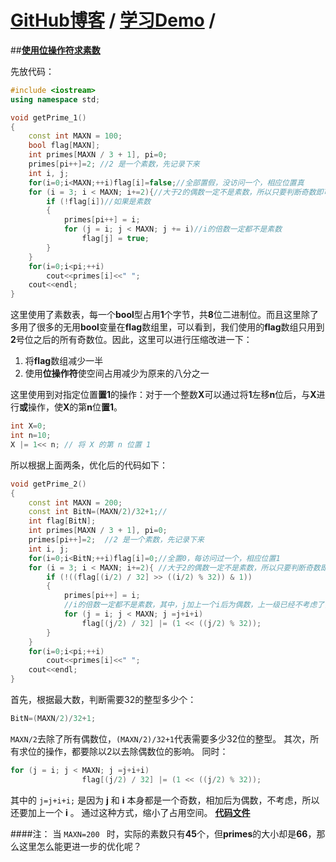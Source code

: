 [**GitHub博客**](https://github.com/bbxytl/bbxytl.github.com/tree/master/blog) / [学习Demo](https://github.com/bbxytl/Lean_Demos) /
====

##[**使用位操作符求素数**](https://github.com/bbxytl/Lean_Demos/tree/master/GetPrimes)

先放代码：
```cpp
#include <iostream>
using namespace std;

void getPrime_1()
{
    const int MAXN = 100;
    bool flag[MAXN];
    int primes[MAXN / 3 + 1], pi=0;
    primes[pi++]=2; //2 是一个素数，先记录下来
    int i, j;
    for(i=0;i<MAXN;++i)flag[i]=false;//全部置假，没访问一个，相应位置真
    for (i = 3; i < MAXN; i+=2){//大于2的偶数一定不是素数，所以只要判断奇数即可
        if (!flag[i])//如果是素数
        {
            primes[pi++] = i;
            for (j = i; j < MAXN; j += i)//i的倍数一定都不是素数
                flag[j] = true;
        }
    }
    for(i=0;i<pi;++i)
        cout<<primes[i]<<" ";
    cout<<endl;
}
```
这里使用了素数表，每一个**bool**型占用**1**个字节，共**8**位二进制位。而且这里除了多用了很多的无用**bool**变量在**flag**数组里，可以看到，我们使用的**flag**数组只用到**2**号位之后的所有奇数位。因此，这里可以进行压缩改进一下：
1. 将**flag**数组减少一半
2. 使用**位操作符**使空间占用减少为原来的八分之一

这里使用到对指定位置**置1**的操作：对于一个整数**X**可以通过将**1**左移**n**位后，与**X**进行**或**操作，使**X**的第**n**位**置1**。
```cpp
int X=0;
int n=10;
X |= 1<< n; // 将 X 的第 n 位置 1
```

所以根据上面两条，优化后的代码如下：
```cpp
void getPrime_2()
{    
    const int MAXN = 200;
    const int BitN=(MAXN/2)/32+1;//   
    int flag[BitN];
    int primes[MAXN / 3 + 1], pi=0;
    primes[pi++]=2;  //2 是一个素数，先记录下来
    int i, j; 
    for(i=0;i<BitN;++i)flag[i]=0;//全置0，每访问过一个，相应位置1
    for (i = 3; i < MAXN; i+=2){ //大于2的偶数一定不是素数，所以只要判断奇数即可
        if (!((flag[(i/2) / 32] >> ((i/2) % 32)) & 1))
        {
            primes[pi++] = i;
            //i的倍数一定都不是素数，其中，j加上一个i后为偶数，上一级已经不考虑了，所以还要加上一个i
            for (j = i; j < MAXN; j =j+i+i)
                flag[(j/2) / 32] |= (1 << ((j/2) % 32));
        }
    }
    for(i=0;i<pi;++i)
        cout<<primes[i]<<" ";
    cout<<endl;
}
```
首先，根据最大数，判断需要32的整型多少个：
```cpp
BitN=(MAXN/2)/32+1;
```
` MAXN/2 `去除了所有偶数位，` (MAXN/2)/32+1 `代表需要多少32位的整型。
其次，所有求位的操作，都要除以2以去除偶数位的影响。
同时：
```cpp
for (j = i; j < MAXN; j =j+i+i)
                flag[(j/2) / 32] |= (1 << ((j/2) % 32));
```
其中的 `j=j+i+i;` 是因为 **j** 和 **i** 本身都是一个奇数，相加后为偶数，不考虑，所以还要加上一个 **i** 。
通过这种方式，缩小了占用空间。
[**代码文件**](https://github.com/bbxytl/Lean_Demos/blob/master/GetPrimes/getPrimes.cpp)

####注：
当 `MAXN=200 ` 时，实际的素数只有**45**个，但**primes**的大小却是**66**，那么这里怎么能更进一步的优化呢？


